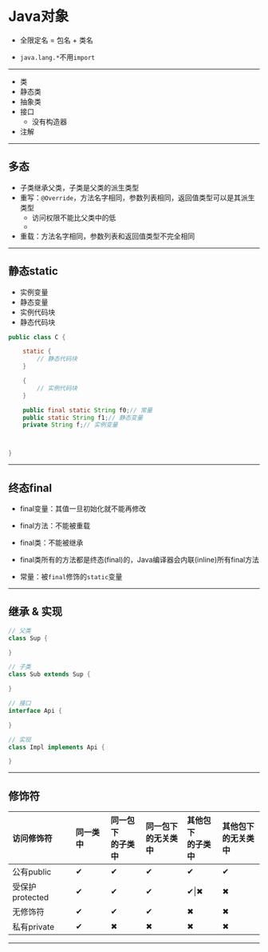 # Java对象

- 全限定名 = 包名 + 类名

- `java.lang.*`不用`import`


---
- 类
- 静态类
- 抽象类
- 接口
    - 没有构造器
- 注解


---


## 多态

- 子类继承父类，子类是父类的派生类型
- 重写：`@Override`，方法名字相同，参数列表相同，返回值类型可以是其派生类型
    - 访问权限不能比父类中的低
    -
- 重载：方法名字相同，参数列表和返回值类型不完全相同

---
## 静态static

- 实例变量
- 静态变量
- 实例代码块
- 静态代码块

```java
public class C {

    static {
        // 静态代码块
    }

    {
        // 实例代码块
    }

    public final static String f0;// 常量
    public static String f1;// 静态变量
    private String f;// 实例变量



}

```



---
## 终态final


- final变量：其值一旦初始化就不能再修改
- final方法：不能被重载
- final类：不能被继承

- final类所有的方法都是终态(final)的，Java编译器会内联(inline)所有final方法

- 常量：被`final`修饰的`static`变量

---
## 继承 & 实现

```java
// 父类
class Sup {

}

// 子类
class Sub extends Sup {

}

// 接口
interface Api {

}

// 实现
class Impl implements Api {

}
```

---

## 修饰符

| 访问修饰符 | 同一类中 | 同一包下<br>的子类中 | 同一包下<br>的无关类中 | 其他包下<br>的子类中 | 其他包下<br>的无关类中 |
| :- | :- | :- | :- | :- | :- |
| 公有public | &#10004; | &#10004; | &#10004; | &#10004; | &#10004; |
| 受保护protected | &#10004; | &#10004; | &#10004; | &#10004;&#124;&#10006; | &#10006; |
| 无修饰符 | &#10004; | &#10004; | &#10004; | &#10006; | &#10006; |
| 私有private | &#10004; | &#10006; | &#10006; | &#10006; | &#10006; |


---

##

